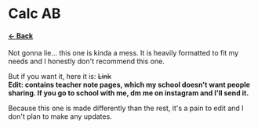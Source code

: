 # Calc AB
#### [&larr; Back](../README.md)
Not gonna lie... this one is kinda a mess. It is heavily formatted to fit my needs and I honestly don't recommend this one.

But if you want it, here it is: ~~Link~~\
__Edit: contains teacher note pages, which my school doesn't want people sharing. If you go to school with me, dm me on instagram and I'll send it.__

Because this one is made differently than the rest, it's a pain to edit and I don't plan to make any updates.